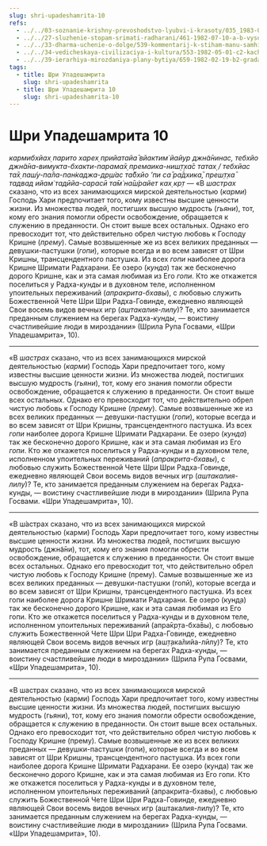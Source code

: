 ```yaml
---
slug: shri-upadeshamrita-10
refs:
  - ../../03-soznanie-krishny-prevoshodstvo-lyubvi-i-krasoty/035_1983-07-28-b_sridharmj_vysshee_schastye_dostijimo_lish_v_otnosheniyah_s_krishnoy.md
  - ../../27-sluzhenie-stopam-srimati-radharani/461-1982-07-10-a-b-vysochajshee-dostizhenie-v-shkole-gaudiya-vajshnavov.md
  - ../../33-dharma-uchenie-o-dolge/539-kommentarij-k-stiham-manu-samhity-1-1-5-i-2-1.md
  - ../../34-vedicheskaya-civilizaciya-i-kultura/553-1982-05-01-c2-kachestva-brahmanov-gradatsiya-brahmanov-i-vajshnavov.md
  - ../../39-ierarhiya-mirozdaniya-plany-bytiya/659-1982-02-19-b2-gradatsiya-predannosti.md
tags:
  - title: Шри Упадешамрита
    slug: shri-upadeshamrita
  - title: Шри Упадешамрита 10
    slug: shri-upadeshamrita-10
---
```


# Шри Упадешамрита 10

*кармибхйах̣ парито харех̣ прийатайа̄ вйактим̇ йайур джн̃а̄нинас, тебхйо джн̃а̄на-вимукта-бхакти-парама̄х̣ премаика-ниш̣т̣ха̄с татах̣ / тебхйас та̄х̣ паш́у-па̄ла-пан̇каджа-др̣ш́ас та̄бхйо ’пи са̄ ра̄дхика̄, преш̣т̣ха̄ тадвад ийам̇ тадӣйа-сарасӣ та̄м̇ на̄ш́райет ках̣ кр̣т* — «В *шастрах* сказано, что из всех занимающихся мирской деятельностью (*карми*) Господь Хари предпочитает того, кому известны высшие ценности жизни. Из множества людей, постигших высшую мудрость (*гьяни*), тот, кому его знания помогли обрести освобождение, обращается к служению в преданности. Он стоит выше всех остальных. Однако его превосходит тот, что действительно обрел чистую любовь к Господу Кришне (*прему*). Самые возвышенные же из всех великих преданных — девушки-пастушки (*гопи*), которые всегда и во всем зависят от Шри Кришны, трансцендентного пастушка. Из всех *гопи* наиболее дорога Кришне Шримати Радхарани. Ее озеро (*кунда*) так же бесконечно дорого Кришне, как и эта самая любимая из Его *гопи*. Кто же откажется поселиться у Радха-*кунды* и в духовном теле, исполненном упоительных переживаний (*апракрита-бхавы*), с любовью служить Божественной Чете Шри Шри Радха-Говинде, ежедневно являющей Свои восемь видов вечных игр (*аштакалия-лилу*)? Те, кто занимается преданным служением на берегах Радха-*кунды*, — воистину счастливейшие люди в мироздании» (Шрила Рупа Госвами, «Шри Упадешамрита», 10).

---

«В *шастрах* сказано, что из всех занимающихся мирской деятельностью (*карми*) Господь Хари предпочитает того, кому известны высшие ценности жизни. Из множества людей, постигших высшую мудрость (*гьяни*), тот, кому его знания помогли обрести освобождение, обращается к служению в преданности. Он стоит выше всех остальных. Однако его превосходит тот, что действительно обрел чистую любовь к Господу Кришне (*прему*). Самые возвышенные же из всех великих преданных — девушки-пастушки (*гопи*), которые всегда и во всем зависят от Шри Кришны, трансцендентного пастушка. Из всех *гопи* наиболее дорога Кришне Шримати Радхарани. Ее озеро (*кунда*) так же бесконечно дорого Кришне, как и эта самая любимая из Его *гопи*. Кто же откажется поселиться у Радха-кунды и в духовном теле, исполненном упоительных переживаний (*апракрита-бхавы*), с любовью служить Божественной Чете Шри Шри Радха-Говинде, ежедневно являющей Свои восемь видов вечных игр (*аштакалия-лилу*)? Те, кто занимается преданным служением на берегах Радха-кунды, — воистину счастливейшие люди в мироздании» (Шрила Рупа Госвами. «Шри Упадешамрита», 10).

---

«В ш́астрах сказано, что из всех занимающихся мирской деятельностью (карми) Господь Хари предпочитает того, кому известны высшие ценности жизни. Из множества людей, постигших высшую мудрость (джн̃а̄ни), тот, кому его знания помогли обрести освобождение, обращается к служению в преданности. Он стоит выше всех остальных. Однако его превосходит тот, что действительно обрел чистую любовь к Господу Кришне (прему). Самые возвышенные же из всех великих преданных — девушки-пастушки (гопӣ), которые всегда и во всем зависят от Шри Кришны, трансцендентного пастушка. Из всех гопи наиболее дорога Кришне Шримати Радхарани. Ее озеро (кун̣д̣а) так же бесконечно дорого Кришне, как и эта самая любимая из Его гопи. Кто же откажется поселиться у Радха-кунды и в духовном теле, исполненном упоительных переживаний (апра̄кр̣та-бха̄вы), с любовью служить Божественной Чете Шри Шри Радха-Говинде, ежедневно являющей Свои восемь видов вечных игр (аш̣т̣ака̄лийа-лӣлу)? Те, кто занимается преданным служением на берегах Радха-кунды, — воистину счастливейшие люди в мироздании» (Шрила Рупа Госвами, «Шри Упадешамрита», 10).

---

«В шастрах сказано, что из всех занимающихся мирской деятельностью (карми) Господь Хари предпочитает того, кому известны высшие ценности жизни. Из множества людей, постигших высшую мудрость (гьяни), тот, кому его знания помогли обрести освобождение, обращается к служению в преданности. Он стоит выше всех остальных. Однако его превосходит тот, что действительно обрел чистую любовь к Господу Кришне (прему). Самые возвышенные же из всех великих преданных — девушки-пастушки (гопи), которые всегда и во всем зависят от Шри Кришны, трансцендентного пастушка. Из всех гопи наиболее дорога Кришне Шримати Радхарани. Ее озеро (кунда) так же бесконечно дорого Кришне, как и эта самая любимая из Его гопи. Кто же откажется поселиться у Радха-кунды и в духовном теле, исполненном упоительных переживаний (апракрита-бхавы), с любовью служить Божественной Чете Шри Шри Радха-Говинде, ежедневно являющей Свои восемь видов вечных игр (аштакалия-лилу)? Те, кто занимается преданным служением на берегах Радха-кунды, — воистину счастливейшие люди в мироздании» (Шрила Рупа Госвами. «Шри Упадешамрита», 10).
